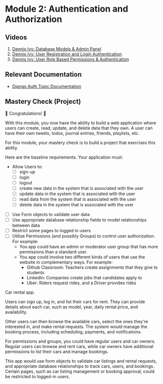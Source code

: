 # Module 2: Authentication and Authorization

## Videos

1. [Dennis Ivy: Database Models & Admin Panel](https://www.youtube.com/watch?v=mOu9fpfzyUg&list=PL-51WBLyFTg2vW-_6XBoUpE7vpmoR3ztO&index=5)
2. [Dennis Ivy: User Registration and Login Authentication](https://www.youtube.com/watch?v=tUqUdu0Sjyc&list=PL-51WBLyFTg2vW-_6XBoUpE7vpmoR3ztO&index=14)
3. [Dennis Ivy: User Role Based Permissions & Authentication](https://www.youtube.com/watch?v=eBsc65jTKvw&list=PL-51WBLyFTg2vW-_6XBoUpE7vpmoR3ztO&index=15)

## Relevant Documentation

- [Django Auth Topic Documentation](https://docs.djangoproject.com/en/3.2/topics/auth/)

## Mastery Check (Project)

🎉 Congratulations! 🎉

With this module, you now have the ability to build a web application where users can create, read, update, and delete data that they own.
A user can have their own tweets, todos, journal entries, friends, playlists, etc.

For this module, your mastery check is to build a project that exercises this ability.

Here are the baseline requirements. Your application must:

- Allow Users to:
  - [ ] sign-up
  - [ ] login
  - [ ] logout
  - [ ] create new data in the system that is associated with the user
  - [ ] update data in the system that is associated with the user
  - [ ] read data from the system that is associated with the user
  - [ ] delete data in the system that is associated with the user
- [ ] Use Form objects to validate user data
- [ ] Use appropriate database relationship fields to model relationships between data
- [ ] Restrict some pages to logged in users
- [ ] Utilize Permissions (and possibly Groups) to control user authorization. For example:
  - You app could have an admin or moderator user group that has more permissions than a standard user.
  - You app could involve two different kinds of users that use the website in complementary ways. For example:
    - Github Classroom: Teachers create assignments that they give to students
    - LinkedIn: Companies create jobs that candidates apply to
    - Uber: Riders request rides, and a Driver provides rides





Car rental app.

Users can sign up, log in, and list their cars for rent. They can provide details about each car, such as model, year, daily rental price, and availability.

Other users can then browse the available cars, select the ones they're interested in, and make rental requests. The system would manage the booking process, including scheduling, payments, and notifications.

For permissions and groups, you could have regular users and car owners. Regular users can browse and rent cars, while car owners have additional permissions to list their cars and manage bookings.

This app would use form objects to validate car listings and rental requests, and appropriate database relationships to track cars, users, and bookings. Certain pages, such as car listing management or booking approval, could be restricted to logged-in users.